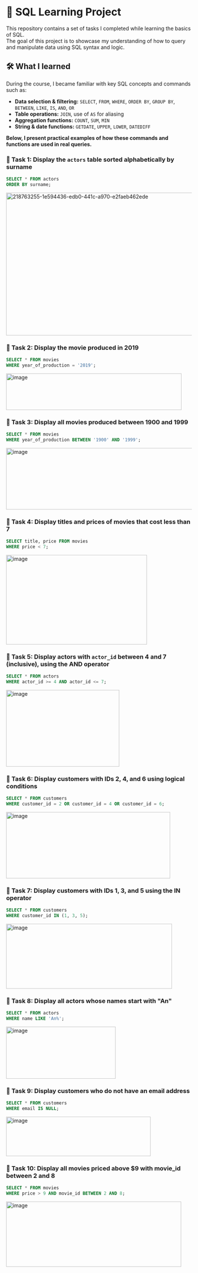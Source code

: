 # 🧠 SQL Learning Project

This repository contains a set of tasks I completed while learning the basics of SQL.  
The goal of this project is to showcase my understanding of how to query and manipulate data using SQL syntax and logic.

## 🛠️ What I learned

During the course, I became familiar with key SQL concepts and commands such as:

- **Data selection & filtering:** `SELECT`, `FROM`, `WHERE`, `ORDER BY`, `GROUP BY`, `BETWEEN`, `LIKE`, `IS`, `AND`, `OR`
- **Table operations:** `JOIN`, use of `AS` for aliasing
- **Aggregation functions:** `COUNT`, `SUM`, `MIN`
- **String & date functions:** `GETDATE`, `UPPER`, `LOWER`, `DATEDIFF`

**Below, I present practical examples of how these commands and functions are used in real queries.**

### 🧾 Task 1: Display the `actors` table sorted alphabetically by surname

```sql
SELECT * FROM actors
ORDER BY surname;
```
<img width="806" height="387" alt="218763255-1e594436-edb0-441c-a970-e2faeb462ede" src="https://github.com/user-attachments/assets/76715233-4295-40da-965d-b47f5aec136b" />

### 🧾 Task 2: Display the movie produced in 2019

```sql
SELECT * FROM movies
WHERE year_of_production = '2019';
```
<img width="476" height="99" alt="image" src="https://github.com/user-attachments/assets/3c8429d8-748c-469e-a293-928185f17f45" />

### 🧾 Task 3: Display all movies produced between 1900 and 1999

```sql
SELECT * FROM movies
WHERE year_of_production BETWEEN '1900' AND '1999';
```
<img width="634" height="167" alt="image" src="https://github.com/user-attachments/assets/cc441a44-407c-4872-a8c6-cb2df023c481" />

### 🧾 Task 4: Display titles and prices of movies that cost less than 7

```sql
SELECT title, price FROM movies
WHERE price < 7;
```
<img width="382" height="243" alt="image" src="https://github.com/user-attachments/assets/131d1408-0c51-45e8-a602-512e46d473b6" />

### 🧾 Task 5: Display actors with `actor_id` between 4 and 7 (inclusive), using the AND operator

```sql
SELECT * FROM actors
WHERE actor_id >= 4 AND actor_id <= 7;
```
<img width="307" height="208" alt="image" src="https://github.com/user-attachments/assets/670efe7d-a4cc-4d89-8948-3ecd118a10ee" />

### 🧾 Task 6: Display customers with IDs 2, 4, and 6 using logical conditions

```sql
SELECT * FROM customers
WHERE customer_id = 2 OR customer_id = 4 OR customer_id = 6;
```
<img width="445" height="180" alt="image" src="https://github.com/user-attachments/assets/7a739b27-2603-49f3-b116-aac6fe4e2695" />

### 🧾 Task 7: Display customers with IDs 1, 3, and 5 using the IN operator

```sql
SELECT * FROM customers
WHERE customer_id IN (1, 3, 5);
```
<img width="450" height="176" alt="image" src="https://github.com/user-attachments/assets/59f9a330-a5d9-4806-9845-9a499d1326ab" />

### 🧾 Task 8: Display all actors whose names start with "An"

```sql
SELECT * FROM actors
WHERE name LIKE 'An%';
```
<img width="297" height="141" alt="image" src="https://github.com/user-attachments/assets/0918a750-d0f7-499d-ba64-892d58d63f5f" />

### 🧾 Task 9: Display customers who do not have an email address

```sql
SELECT * FROM customers
WHERE email IS NULL;
```
<img width="392" height="107" alt="image" src="https://github.com/user-attachments/assets/4a406462-21b2-4b7e-b2e6-0edad8796908" />

### 🧾 Task 10: Display all movies priced above $9 with movie_id between 2 and 8

```sql
SELECT * FROM movies
WHERE price > 9 AND movie_id BETWEEN 2 AND 8;
```
<img width="475" height="177" alt="image" src="https://github.com/user-attachments/assets/d405c32c-b62f-420f-8763-566fe58d0bec" />

